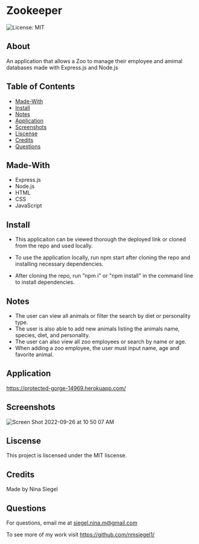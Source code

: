 # Zookeeper

![License: MIT](https://img.shields.io/badge/License-MIT-yellow.svg)

## About

An application that allows a Zoo to manage their employee and amimal databases made with Express.js and Node.js

## Table of Contents

- [Made-With](#Made-with)
- [Install](#Install)
- [Notes](#Notes)
- [Application](#Application)
- [Screenshots](#Screenshots)
- [Liscense](#Liscense)
- [Credits](#Credits)
- [Questions](#Questions)

## Made-With

- Express.js
- Node.js
- HTML
- CSS
- JavaScript

## Install

- This applicaiton can be viewed thorough the deployed link or cloned from the repo and used locally.
- To use the application locally, run npm start after cloning the repo and installing necessary dependencies.

- After cloning the repo, run "npm i" or "npm install" in the command line to install dependencies.

## Notes

- The user can view all animals or filter the search by diet or personality type. 
- The user is also able to add new animals listing the animals name, species, diet, and personality.
- The user can also view all zoo employees or search by name or age.
- When adding a zoo employee, the user must input name, age and favorite animal. 

## Application

https://protected-gorge-14969.herokuapp.com/

## Screenshots

![Screen Shot 2022-09-26 at 10 50 07 AM](https://user-images.githubusercontent.com/102773691/192308755-326e6545-9c4b-447e-92bc-a4e59a6d559e.png)

## Liscense

This project is liscensed under the MIT liscense.

## Credits

Made by Nina Siegel

## Questions

For questions, email me at siegel.nina.m@gmail.com

To see more of my work visit https://github.com/nmsiegel1/
